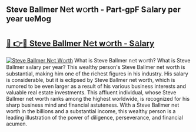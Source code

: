 ## Steve Ballmer N𝚎t w𝚘rth - Part-gpF S𝚊lary per year ueMog

# <h2><a href="http://gc05gl.nevu.top/?p=Steve+Ballmer">🔗 👉🔴 Steve Ballmer N𝚎t w𝚘rth - S𝚊lary</a></h2>

[![Steve Ballmer N𝚎t W𝚘rth](https://i.imgur.com/Oavwk0R.jpeg)](http://gc05gl.nevu.top/?p=Steve+Ballmer)
What is Steve Ballmer n𝚎t w𝚘rth? What is Steve Ballmer s𝚊lary per year?
This wealthy person's Steve Ballmer net worth is substantial, making him one of the richest figures in his industry. His salary is considerable, but it is eclipsed by Steve Ballmer net worth, which is rumored to be even larger as a result of his various business interests and valuable real estate investments. This affluent individual, whose Steve Ballmer net worth ranks among the highest worldwide, is recognized for his sharp business mind and financial astuteness. With a Steve Ballmer net worth in the billions and a substantial income, this wealthy person is a leading illustration of the power of diligence, perseverance, and financial acumen.
